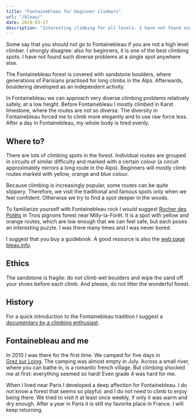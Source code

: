 ```yaml
---
title: "Fontainebleau for beginner climbers"
url: "/bleau/"
date: 2019-03-17
description: "Interesting climbing for all levels. I have not found such diverse problems at a single spot anywhere else."
---
```


Some say that you should not go to Fontainebleau if you are not a high level
 climber. I strongly disagree: also for beginners, it is one of the best climbing spots.
I have not found such diverse problems at a single spot anywhere else.

The Fontainebleau forest is covered with sandstone boulders, where generations of 
Parisians practised for long climbs in the Alps. Afterwards, bouldering developed
as an independent activity. 

In Fontainebleau we can approach very diverse climbing problems relatively safely, 
at a low height. Before Fontainebleau I mostly climbed in Karst limestone,
where the routes are not so diverse. The diversity in Fontainebleau forced me
to climb more elegantly and to use raw force less. After a day in Fontainebleau, 
my whole body is tired evenly.

Where to?
---------

There are lots of climbing spots in the forest. Individual routes are grouped in circuits
of similar difficulty and marked with a certain colour (a circuit approximately
mirrors a long route in the Alps). Beginners will mostly climb routes marked
with yellow, orange and blue colour.

Because climbing is increasingly popular, some routes can be quite slippery.
Therefore, we visit the traditional and famous spots only when we feel confident.
Otherwise we try to find a spot deeper in the woods.

To familiarize yourself with Fontainebleau rock I would suggest
[Rocher des Potêts](https://bleau.info/potets) in Trois pignons forest near Milly-la-Forêt. 
It is a spot with yellow and orange routes, which are low enough that we can feel safe,
but each poses an interesting puzzle. I was there many times and I was never bored.

I suggest that you buy a guidebook. A good resource is also the
[web page bleau.info](https://bleau.info/).


Ethics
------

The sandstone is fragile: do not climb wet boulders and wipe the sand
off your shoes before each climb. And please, do not litter the wonderful
forest.


History
-------

For a quick introduction to the Fontainebleau tradition I suggest a
[documentary by a climbing enthusiast](https://www.youtube.com/watch?v=-DRvrculqOA).


Fontainebleau and me
--------------------

In 2010 I was there for the first time. We camped for five days in  
[Grez sur Loing](http://www.camping-pres.com). The camping was almost empty
in July. Across a small river, where you can bathe in, is 
a romantic french village. But climbing shocked me at first: everything
seemed so hard! Even grade 4 was hard for me.

When I lived near Paris I developed a deep affection for 
Fontainebleau. I do not know a forest that seems so playful; and I do not 
need to climb to enjoy being there. We tried to visit it at least
once weekly, if only it was warm and dry enough. After a year in Paris
it is still my favorite place in France. I will keep returning.